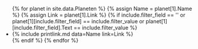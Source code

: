 <ul>
{% for planet in site.data.Planeten %}
    {% assign Name = planet[1].Name %}
    {% assign Link = planet[1].Link %}
    {% if include.filter_field == '' or planet[1][include.filter_field] == include.filter_value or planet[1][include.filter_field].Text == include.filter_value %}
        <li>{% include printlink.md data=Name link=Link %}</li>
    {% endif %}
{% endfor %}
</ul>
